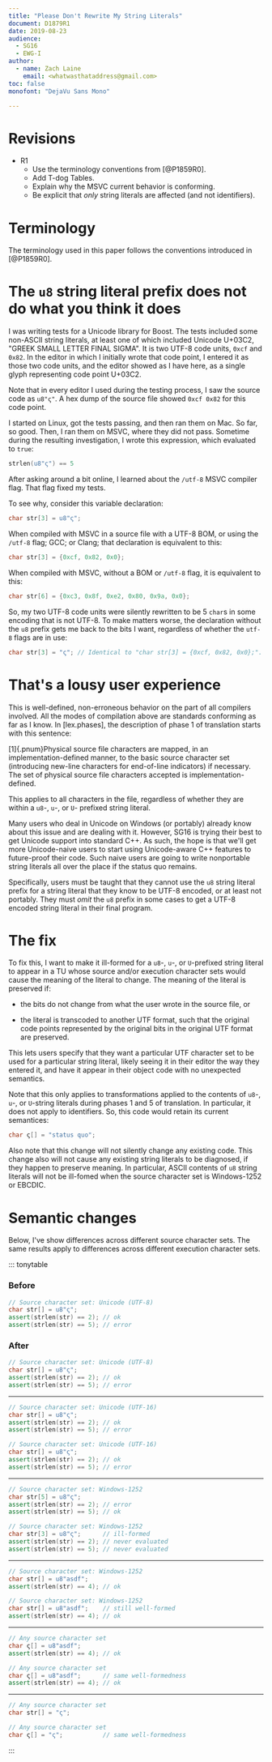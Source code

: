 ```yaml
---
title: "Please Don't Rewrite My String Literals"
document: D1879R1
date: 2019-08-23
audience:
  - SG16
  - EWG-I
author:
  - name: Zach Laine
    email: <whatwasthataddress@gmail.com>
toc: false
monofont: "DejaVu Sans Mono"

---
```


# Revisions

  - R1
    - Use the terminology conventions from [@P1859R0].
    - Add T-dog Tables.
    - Explain why the MSVC current behavior is conforming.
    - Be explicit that _only_ string literals are affected (and not identifiers).

# Terminology

The terminology used in this paper follows the conventions introduced in
[@P1859R0].

# The `u8` string literal prefix does not do what you think it does

I was writing tests for a Unicode library for Boost.  The tests included some
non-ASCII string literals, at least one of which included Unicode U+03C2,
"GREEK SMALL LETTER FINAL SIGMA".  It is two UTF-8 code units, `0xcf` and
`0x82`.  In the editor in which I initially wrote that code point, I entered
it as those two code units, and the editor showed as I have here, as a single
glyph representing code point U+03C2.

Note that in every editor I used during the testing process, I saw the source
code as `u8"ς"`.  A hex dump of the source file showed `0xcf 0x82` for this
code point.

I started on Linux, got the tests passing, and then ran them on Mac.  So far,
so good.  Then, I ran them on MSVC, where they did not pass.  Sometime during
the resulting investigation, I wrote this expression, which evaluated to
`true`:

```c++
strlen(u8"ς") == 5
```

After asking around a bit online, I learned about the `/utf-8` MSVC compiler
flag.  That flag fixed my tests.

To see why, consider this variable declaration:

```c++
char str[3] = u8"ς";
```

When compiled with MSVC in a source file with a UTF-8 BOM, or using the
`/utf-8` flag; GCC; or Clang; that declaration is equivalent to this:

```c++
char str[3] = {0xcf, 0x82, 0x0};
```

When compiled with MSVC, without a BOM or `/utf-8` flag, it is equivalent to
this:

```c++
char str[6] = {0xc3, 0x8f, 0xe2, 0x80, 0x9a, 0x0};
```

So, my two UTF-8 code units were silently rewritten to be 5 `char`s in some
encoding that is not UTF-8.  To make matters worse, the declaration without
the `u8` prefix gets me back to the bits I want, regardless of whether the
`utf-8` flags are in use:

```c++
char str[3] = "ς"; // Identical to "char str[3] = {0xcf, 0x82, 0x0};".
```

# That's a lousy user experience

This is well-defined, non-erroneous behavior on the part of all compilers
involved.  All the modes of compilation above are standards conforming as far
as I know.  In [lex.phases], the description of phase 1 of translation starts
with this sentence:

[1]{.pnum}Physical source file characters are mapped, in an
implementation-defined manner, to the basic source character set (introducing
new-line characters for end-of-line indicators) if necessary. The set of
physical source file characters accepted is implementation-defined.

This applies to all characters in the file, regardless of whether they are
within a `u8`-, `u`-, or `U`- prefixed string literal.

Many users who deal in Unicode on Windows (or portably) already know about
this issue and are dealing with it.  However, SG16 is trying their best to get
Unicode support into standard C++.  As such, the hope is that we'll get more
Unicode-naive users to start using Unicode-aware C++ features to future-proof
their code.  Such naive users are going to write nonportable string literals
all over the place if the status quo remains.

Specifically, users must be taught that they cannot use the `u8` string
literal prefix for a string literal that they know to be UTF-8 encoded, or at
least not portably.  They must *omit* the `u8` prefix in some cases to get a
UTF-8 encoded string literal in their final program.

# The fix

To fix this, I want to make it ill-formed for a `u8`-, `u`-, or `U`-prefixed
string literal to appear in a TU whose source and/or execution character sets
would cause the meaning of the literal to change.  The meaning of the literal
is preserved if:

- the bits do not change from what the user wrote in the source file, or

- the literal is transcoded to another UTF format, such that the original code
  points represented by the original bits in the original UTF format are
  preserved.

This lets users specify that they want a particular UTF character set to be
used for a particular string literal, likely seeing it in their editor the way
they entered it, and have it appear in their object code with no unexpected
semantics.

Note that this only applies to transformations applied to the contents of
`u8`-, `u`-, or `U`-string literals during phases 1 and 5 of translation.  In
particular, it does not apply to identifiers.  So, this code would retain its
current semantices:

```c++
char ς[] = "status quo";
```

Also note that this change will not silently change any existing code.  This
change also will not cause any existing string literals to be diagnosed, if
they happen to preserve meaning.  In particular, ASCII contents of `u8` string
literals will not be ill-fomed when the source character set is Windows-1252
or EBCDIC.

# Semantic changes

Below, I've show differences across different source character sets.  The same
results apply to differences across different execution character sets.

::: tonytable

### Before
```c++
// Source character set: Unicode (UTF-8)
char str[] = u8"ς";
assert(strlen(str) == 2); // ok
assert(strlen(str) == 5); // error
```

### After
```c++
// Source character set: Unicode (UTF-8)
char str[] = u8"ς";
assert(strlen(str) == 2); // ok
assert(strlen(str) == 5); // error
```

---

```c++
// Source character set: Unicode (UTF-16)
char str[] = u8"ς";
assert(strlen(str) == 2); // ok
assert(strlen(str) == 5); // error
```

```c++
// Source character set: Unicode (UTF-16)
char str[] = u8"ς";
assert(strlen(str) == 2); // ok
assert(strlen(str) == 5); // error
```

---

```c++
// Source character set: Windows-1252
char str[5] = u8"ς";
assert(strlen(str) == 2); // error
assert(strlen(str) == 5); // ok
```

```c++
// Source character set: Windows-1252
char str[3] = u8"ς";      // ill-formed
assert(strlen(str) == 2); // never evaluated
assert(strlen(str) == 5); // never evaluated
```

---

```c++
// Source character set: Windows-1252
char str[] = u8"asdf";
assert(strlen(str) == 4); // ok
```

```c++
// Source character set: Windows-1252
char str[] = u8"asdf";    // still well-formed
assert(strlen(str) == 4); // ok
```

---

```c++
// Any source character set
char ς[] = u8"asdf";
assert(strlen(str) == 4); // ok
```

```c++
// Any source character set
char ς[] = u8"asdf";      // same well-formedness
assert(strlen(str) == 4); // ok
```

---

```c++
// Any source character set
char str[] = "ς";
```

```c++
// Any source character set
char ς[] = "ς";           // same well-formedness
```

:::

